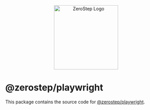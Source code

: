 <div align="center">
  <picture>
    <source
      srcset="https://github.com/zerostep-ai/zerostep/assets/1895887/4bb7ea13-100d-4fdd-84a6-657751bd2197"
      media="(prefers-color-scheme: dark)"
      height="200" width="200"
    />
    <img
      src="https://github.com/zerostep-ai/zerostep/assets/1895887/7de0b6bd-eed9-4977-b25e-495ecaf197c7"
      alt="ZeroStep Logo"
      height="200" width="200"
    />
  </picture>
</div>

# @zerostep/playwright

This package contains the source code for [@zerostep/playwright](http://github.com/zerostep-ai/zerostep).